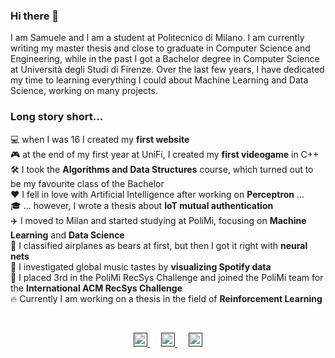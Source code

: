 ### Hi there 👋

<!--
**xsiam/xsiam** is a ✨ _special_ ✨ repository because its `README.md` (this file) appears on your GitHub profile.

Here are some ideas to get you started:

- 🔭 I’m currently working on ...
- 🌱 I’m currently learning ...
- 👯 I’m looking to collaborate on ...
- 🤔 I’m looking for help with ...
- 💬 Ask me about ...
- 📫 How to reach me: ...
- 😄 Pronouns: ...
- ⚡ Fun fact: ...
-->

I am Samuele and I am a student at Politecnico di Milano. I am currently writing my master thesis and close to graduate in Computer Science and Engineering, while in the past I got a Bachelor degree in Computer Science at Università degli Studi di Firenze. Over the last few years, I have dedicated my time to learning everything I could about Machine Learning and Data Science, working on many projects.

### Long story short...

:computer: when I was 16 I created my **first website** <br>
:video_game: at the end of my first year at UniFi, I created my **first videogame** in C++ <br>
:hammer_and_wrench: I took the **Algorithms and Data Structures** course, which turned out to be my favourite class of the Bachelor <br>
:hearts: I fell in love with Artificial Intelligence after working on **Perceptron** ... <br>
:mortar_board: ... however, I wrote a thesis about **IoT mutual authentication** <br>
:airplane: I moved to Milan and started studying at PoliMi, focusing on **Machine Learning** and **Data Science** <br>
:bear: I classified airplanes as bears at first, but then I got it right with **neural nets** <br>
:musical_note: I investigated global music tastes by **visualizing Spotify data** <br>
:3rd_place_medal: I placed 3rd in the PoliMi RecSys Challenge and joined the PoliMi team for the **International ACM RecSys Challenge** <br>
:fire: Currently I am working on a thesis in the field of **Reinforcement Learning**

<br>

<p align="center">
  
  <a href="">
    <img alt="linkedin" width="22px" src="https://cdn.jsdelivr.net/npm/simple-icons@v3/icons/linkedin.svg" style="margin-right: 100cm:" />
  </a>
  &emsp;
  <a href="">
    <img alt="telegram" width="22px" src="https://cdn.jsdelivr.net/npm/simple-icons@v3/icons/telegram.svg" />
  </a>
  &emsp;
  <a href="">
    <img alt="mail" width="22px" src="https://cdn.jsdelivr.net/npm/simple-icons@3.1.0/icons/gmail.svg" />
  </a>
</p>
